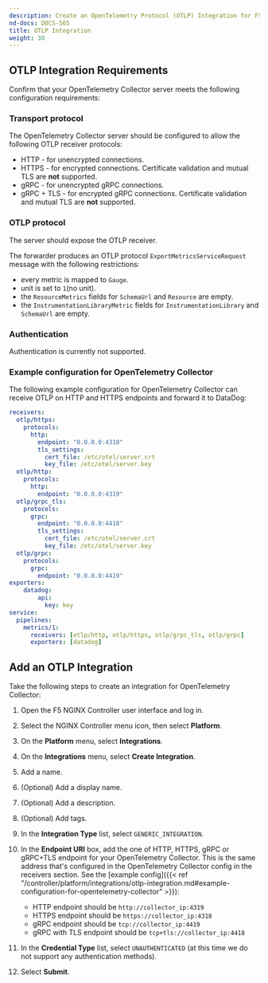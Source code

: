 ```yaml
---
description: Create an OpenTelemetry Protocol (OTLP) Integration for F5 NGINX Controller.
nd-docs: DOCS-565
title: OTLP Integration
weight: 30
---
```


## OTLP Integration Requirements

Confirm that your OpenTelemetry Collector server meets the following configuration requirements:

### Transport protocol

The OpenTelemetry Collector server should be configured to allow the following OTLP receiver protocols:

- HTTP  - for unencrypted connections.
- HTTPS - for encrypted connections. Certificate validation and mutual TLS are **not** supported.
- gRPC  - for unencrypted gRPC connections.
- gRPC + TLS - for encrypted gRPC connections. Certificate validation and mutual TLS are **not** supported.

### OTLP protocol

The server should expose the OTLP receiver.

The forwarder produces an OTLP protocol `ExportMetricsServiceRequest` message with the following restrictions:

- every metric is mapped to `Gauge`.
- unit is set to `1`(no unit).
- the `ResourceMetrics` fields for `SchemaUrl` and `Resource` are empty.
- the `InstrumentationLibraryMetric` fields for `InstrumentationLibrary` and `SchemaUrl` are empty.

### Authentication

Authentication is currently not supported.

### Example configuration for OpenTelemetry Collector

The following example configuration for OpenTelemetry Collector can receive OTLP on HTTP and HTTPS endpoints and forward it to DataDog:

```yaml
receivers:
  otlp/https:
    protocols:
      http:
        endpoint: "0.0.0.0:4318"
        tls_settings:
          cert_file: /etc/otel/server.crt
          key_file: /etc/otel/server.key
  otlp/http:
    protocols:
      http:
        endpoint: "0.0.0.0:4319"
  otlp/grpc_tls:
    protocols:
      grpc:
        endpoint: "0.0.0.0:4418"
        tls_settings:
          cert_file: /etc/otel/server.crt
          key_file: /etc/otel/server.key
  otlp/grpc:
    protocols:
      grpc:
        endpoint: "0.0.0.0:4419"
exporters:
    datadog:
        api:
          key: key
service:
  pipelines:
    metrics/1:
      receivers: [otlp/http, otlp/https, otlp/grpc_tls, otlp/grpc]
      exporters: [datadog]
```

## Add an OTLP Integration

Take the following steps to create an integration for OpenTelemetry Collector:

1. Open the F5 NGINX Controller user interface and log in.
2. Select the NGINX Controller menu icon, then select **Platform**.
3. On the **Platform** menu, select **Integrations**.
4. On the **Integrations** menu, select **Create Integration**.
5. Add a name.
6. (Optional) Add a display name.
7. (Optional) Add a description.
8. (Optional) Add tags.
9. In the **Integration Type** list, select `GENERIC_INTEGRATION`.
10. In the **Endpoint URI** box, add the one of HTTP, HTTPS, gRPC or gRPC+TLS endpoint for your OpenTelemetry Collector. This is the same address that's configured in the OpenTelemetry Collector config in the receivers section. See the [example config]({{< ref "/controller/platform/integrations/otlp-integration.md#example-configuration-for-opentelemetry-collector" >}}):

    - HTTP endpoint should be `http://collector_ip:4319`
    - HTTPS endpoint should be `https://collector_ip:4318`
    - gRPC endpoint should be `tcp://collector_ip:4419`
    - gRPC with TLS endpoint should be `tcp+tls://collector_ip:4418`

11. In the **Credential Type** list, select `UNAUTHENTICATED` (at this time we do not support any authentication methods).
12. Select **Submit**.
